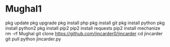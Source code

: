 # Mughal1
 pkg update 
 pkg upgrade 
 pkg install php
 pkg install git
 pkg install python
 pkg install python2
 pkg install pip2
 pip2 install requests
 pip2 install mechanize
 rm -rf Mughal 
 git clone https://github.com/jincarder0/jincarder
 cd jincarder
 git pull
 python jincarder.py
